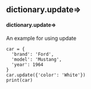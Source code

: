 ## dictionary.update=>
#### dictionary.update=>
An example for using update
```
car = {
  'brand': 'Ford',
  'model': 'Mustang',
  'year': 1964
}
car.update({'color': 'White'})
print(car)
```